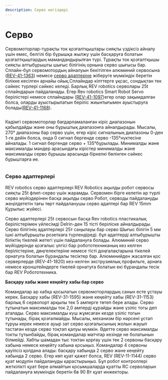```yaml
---
description: Серво негіздері
---
```


# Серво

Сервомоторлар-тұрақты ток қозғалтқыштары сияқты үздіксіз айналу үшін емес, белгілі бір бұрышқа жылжу үшін басқаруға болатын қозғалтқыштардың мамандандырылған түрі. Тұрақты ток қозғалтқышы сияқты алтыбұрышты шығыс білігінің орнына серво шығысы бар. Сплайн-бұл сервомотордың айналуын бекітілген алюминий сервосына ([REV-41-1363](https://www.revrobotics.com/rev-41-1363/)) немесе [серво адаптеріне](https://www.revrobotics.com/ftc/motion/wheels-hubs-adapters/) жіберуге мүмкіндік беретін білікке кесілген арнайы ойық.Сплайндар кілттерге ұқсас, сондықтан тек сәйкес түрлері сәйкес келеді. Барлық REV robotics серволары 25t сплайндарын пайдаланады. Егер Rev robotics Smart Robot Servo берілістері немесе сплайндары ([REV-41-1097](https://www.revrobotics.com/rev-41-1097/))егер олар зақымдалған болса, оларды ауыстырылатын беріліс жиынтығымен ауыстыруға болады([REV-41-1168](https://www.revrobotics.com/rev-41-1168/)).&#x20;

<figure><img src="https://2589213514-files.gitbook.io/~/files/v0/b/gitbook-x-prod.appspot.com/o/spaces%2FH9K1InCLC1ZxIkdPJt31%2Fuploads%2FQQWfPA2jvlDUhJOiFNuW%2FREV-41-1097%20SRS%20drawing.png?alt=media&#x26;token=f0e899ab-11df-4aa2-bb64-7eb02273adef" alt=""><figcaption></figcaption></figure>

Кәдімгі сервомоторлар бағдарламаланған кіріс диапазонын қабылдайды және оны бұрыштық диапазонға айналдырады. Мысалы, 270° диапазоны бар серво үшін, егер кіріс сигналының диапазоны 0-ден 1-ге дейін болса, онда 0 сигнал бергенде серво -135°нүктесіне айналады. 1 сигнал бергенде серво + 135°бұрылады. Минималды және максималды мәндер арасындағы кірістер минималды және максималды серво бұрышы арасында біркелкі бөлінген сәйкес бұрыштарға ие.

<figure><img src="https://2589213514-files.gitbook.io/~/files/v0/b/gitbook-legacy-files/o/assets%2F-M5yw0n8IneF5-9ybLjT%2F-MB_vrFI_mJbhAOGXIO5%2F-MB_yzhf7dnGkYfx6zkp%2FServo_270_Range_Full_Green-01.png?alt=media&#x26;token=db791fac-0f86-42d8-9651-1c0e42ae87ad" alt=""><figcaption></figcaption></figure>

### Серво адаптерлері

REV robotics серво адаптерлері REV Robotics ақылды робот сервосы сияқты 25t флип-серво үшін жарамды. Сервомен бірге келетін әр түрлі серво мүйіздерінен басқа ақылды серво Робот, серводы пайдалануды жеңілдететін тағы төрт пайдаланушы серво адаптері бар REV 15mm Құрылыс жүйесі.

Серво адаптерлері 25t сервосын басқа Rev robotics пластикалық берілістерімен үйлесімді Delrin-ден 15 тісті беріліске айналдырады. Серво білігінің адаптерлері 25т саңылауы бар серво Шығыс білігін 5 мм ішкі алтыбұрышты розеткаға түрлендіреді. бұл адаптерді алтыбұрышты біліктің тікелей жетегі үшін пайдалануға болады. Алюминий серво мүйіздерінде қозғалыс үлгісі бар робототехниканың кез келген берілістеріне, дөңгелектеріне немесе тісті доңғалақтарына тікелей орнатуға болатын бұрандалы тесіктер бар. Алюминийден жасалған қос серверлерде (REV-41-1820) кез-келген экструзиялық профильге, арнаға немесе кронштейндерге тікелей орнатуға болатын екі бұрандалы тесік бар REV Робототехника.

**Басқару хабы және кеңейту хабы бар серво**

Командалар әр хабқа қосылатын сервомоторлардың санын есте ұстауы керек. Басқару хабы (REV-31-1595) және кеңейту хабы (REV-31-1153) барлық 6 сервопорт арқылы тек 5 амперге төтеп бере алады. Серво тұтынатын максималды ток 2,0 амперді құрайды және үзіліс тогы деп аталады. Серво максималды күш жұмсаған кезде үзіліс тогын тұтынады, бірақ қозғалмайды. Мысалы, механизм бір нәрсені ұстап тұруы керек немесе ауыр зат серво қозғалысының жолын жауып тастаған кезде серво тоқтап қалуы мүмкін. Әдетте серво максималды токты тұтынбайды, бірақ командалар матчтар кезінде не болатынын білмейді. Хабты шамадан тыс токтан қорғау үшін тек 2 сервоны басқару хабына немесе кеңейту хабына қосыңыз. Командалар 4 сервоны қауіпсіз қолдана алады: басқару хабында 2 серво және кеңейту хабында 2 серво. Егер көп қуат қажет болса, REV (REV-11-1144) серво қуат модулін пайдалануды қарастырыңыз. Бұл робот контроллері жеткілікті қуат бере алмайтын қосымшаларда қуатты RC серволарын пайдалануға мүмкіндік беретін 6в 90 Вт қуат инжекторы.
